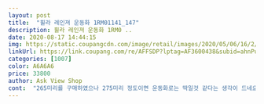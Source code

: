```yaml
---
layout: post 
title:  "휠라 레인져 운동화 1RM01141_147" 
description: 휠라 레인져 운동화 1RM0 ..
date: 2020-08-17 14:44:15 
img: https://static.coupangcdn.com/image/retail/images/2020/05/06/16/2/75c27ef5-b726-4661-aab0-524f60cdbd5a.jpg 
linkUrl: https://link.coupang.com/re/AFFSDP?lptag=AF3600438&subid=ahnPublicAsk&pageKey=1575164973&itemId=2693421592&vendorItemId=70646476466&traceid=V0-113-0e0a9cd4dca968ea 
categories: [1007] 
color: A6A6A6 
price: 33800 
author: Ask View Shop 
cont:  "265미리를 구매하였으나 275미리 정도이면 운동화로는 딱일것 같다는 생각이 드네요<br/>가격도 저렴하고 발도 편하고 배송도 빠르고<br/>국산이 아니고 중국산이네요<br/>날도 덥고  반바지 입을일이 많아서.<br/>.<br/><br/>득템 했네요... <br/>^^<br/>디자인도 깔끔하고... <br/>반바지에 신끼 딱입니다<br/>모든면에 만족합니다.<br/>.<br/><br/>발에 잘 맞고 남편이 좋아하네요<br/>볼이 좁다 올라와 260을 구매<br/>살짝 구매 해봤네요... <br/>ㅋㅋ<br/>신발의 내부의 돌출부분이 발을 건드려서 불편하다는 생각이 듭니다<br/>아빠들이 편안하고 좋아할 운동화예요<br/>어디에도 잘 어울리는 부담없는모델<br/>오늘 착화를 하고 걸어 보았으나 많이 불편합니다<br/>요즘 장마철에 비 덜 스며들 남편 운동화를 찿다 휠라 깔끔한 모델에 맘에 들어 구매<br/>운동화는 예쁜듯 하지만 운동화는 편해야 하는데,,,<br/>저의 경우에는 사이즈 선택의 실수로 인한지는 모르지만 조금 불편하네요<br/>직접 받아보니 신발이 깔끔<br/>차라리 275를 구매를 할걸 하는 후회를 합니다<br/>키높이 살짝<br/>특히 제품의 발볼이 작은것 같으며<br/>평소에 구두를 260을 신는데,,,<br/>평소에 자신의 신발 사이즈 보다 15미리 이상을 선택하는게 좋을것 같네요<br/>" 
---
```

